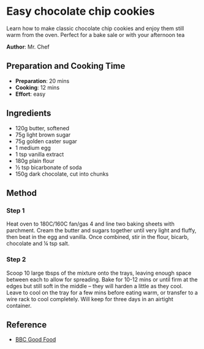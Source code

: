 # Easy chocolate chip cookies

Learn how to make classic chocolate chip cookies and enjoy them still warm from the oven. Perfect for a bake sale or with your afternoon tea

**Author**: Mr. Chef

## Preparation and Cooking Time

* **Preparation**: 20 mins
* **Cooking**: 12 mins
* **Effort**: easy

## Ingredients

- 120g butter, softened
- 75g light brown sugar
- 75g golden caster sugar
- 1 medium egg
- 1 tsp vanilla extract
- 180g plain flour
- ½ tsp bicarbonate of soda
- 150g dark chocolate, cut into chunks

## Method

### Step 1

Heat oven to 180C/160C fan/gas 4 and line two baking sheets with parchment. Cream the butter and sugars together
until very light and fluffy, then beat in the egg and vanilla. Once combined, stir in the flour, bicarb, chocolate and ¼ tsp salt.

### Step 2

Scoop 10 large tbsps of the mixture onto the trays, leaving enough space between each to allow for
spreading. Bake for 10-12 mins or until firm at the edges but still soft in the middle – they will harden
a little as they cool. Leave to cool on the tray for a few mins before eating warm, or transfer to a wire
rack to cool completely. Will keep for three days in an airtight container.

## Reference

* [BBC Good Food](https://www.bbcgoodfood.com/recipes/chocolate-chunk-cookies)

